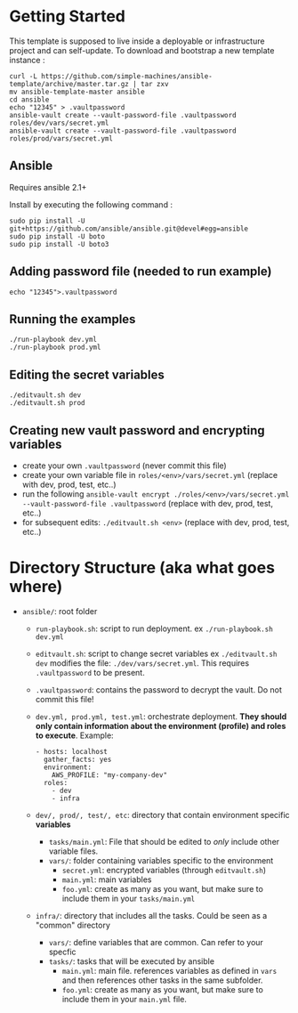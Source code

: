 # Getting Started

This template is supposed to live inside a deployable or infrastructure project and can self-update.
To download and bootstrap a new template instance :

```
curl -L https://github.com/simple-machines/ansible-template/archive/master.tar.gz | tar zxv
mv ansible-template-master ansible
cd ansible
echo "12345" > .vaultpassword
ansible-vault create --vault-password-file .vaultpassword roles/dev/vars/secret.yml
ansible-vault create --vault-password-file .vaultpassword roles/prod/vars/secret.yml
```

## Ansible

Requires ansible 2.1+

Install by executing the following command :

 ```
 sudo pip install -U git+https://github.com/ansible/ansible.git@devel#egg=ansible
 sudo pip install -U boto
 sudo pip install -U boto3
 ```

## Adding password file (needed to run example)

```
echo "12345">.vaultpassword
```

## Running the examples
```
./run-playbook dev.yml
./run-playbook prod.yml
```

## Editing the secret variables
```
./editvault.sh dev
./editvault.sh prod
```

## Creating new vault password and encrypting variables

- create your own `.vaultpassword` (never commit this file)
- create your own variable file in `roles/<env>/vars/secret.yml` (replace <env> with dev, prod, test, etc..)
- run the following `ansible-vault encrypt ./roles/<env>/vars/secret.yml --vault-password-file .vaultpassword` (replace <env> with dev, prod, test, etc..)
- for subsequent edits: `./editvault.sh <env>` (replace <env> with dev, prod, test, etc..)



# Directory Structure (aka what goes where)


  - `ansible/`: root folder
    - `run-playbook.sh`: script to run deployment. ex `./run-playbook.sh dev.yml`
    - `editvault.sh`: script to change secret variables ex `./editvault.sh dev` modifies the file: `./dev/vars/secret.yml`. This requires `.vaultpassword` to be present.
    - `.vaultpassword`: contains the password to decrypt the vault. Do not commit this file!
    - `dev.yml, prod.yml, test.yml`: orchestrate deployment. **They should only contain information about the environment (profile) and roles to execute**. Example:

        ```
        - hosts: localhost
          gather_facts: yes
          environment:
            AWS_PROFILE: "my-company-dev"
          roles:
            - dev
            - infra
        ```
    - `dev/, prod/, test/, etc`: directory that contain environment specific **variables**
        - `tasks/main.yml`: File that should be edited to *only* include other variable files.
        - `vars/`: folder containing variables specific to the environment
            - `secret.yml`: encrypted variables (through `editvault.sh`)
            - `main.yml`: main variables
            - `foo.yml`: create as many as you want, but make sure to include them in your `tasks/main.yml`
    - `infra/`: directory that includes all the tasks. Could be seen as a "common" directory
        - `vars/`: define variables that are common. Can refer to your specfic
        - `tasks/`: tasks that will be executed by ansible
            - `main.yml`: main file. references variables as defined in `vars` and then references other tasks in the same subfolder.
            - `foo.yml`: create as many as you want, but make sure to include them in your `main.yml` file.
